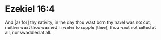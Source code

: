 # Ezekiel 16:4

And [as for] thy nativity, in the day thou wast born thy navel was not cut, neither wast thou washed in water to supple [thee]; thou wast not salted at all, nor swaddled at all.